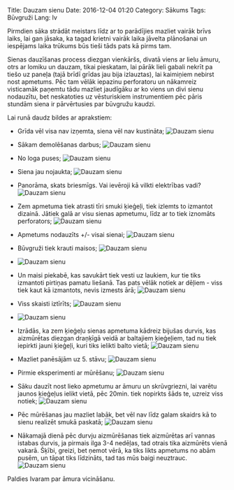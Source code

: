 Title: Dauzam sienu
Date: 2016-12-04 01:20
Category: Sākums
Tags: Būvgruži
Lang: lv

Pirmdien sāka strādāt meistars līdz ar to parādījies mazliet vairāk brīvs laiks, lai gan jāsaka, ka tagad krietni vairāk laika jāvelta plānošanai un iespējams laika trūkums būs tieši tāds pats kā pirms tam.

Sienas dauzīšanas process diezgan vienkāršs, divatā viens ar lielu āmuru, otrs ar lomiku un dauzam, tikai pieskatam, lai pārāk lieli gabali nekrīt pa tiešo uz paneļa (tajā brīdī grīdas jau bija izlauztas), lai kaimiņiem nebirst nost apmetums. Pēc tam vēlāk iepazinu perforatoru un nākamreiz visticamāk paņemtu tādu mazliet jaudīgāku ar ko viens un divi sienu nodauzītu, bet neskatoties uz vēsturiskiem instrumentiem pēc pāris stundām siena ir pārvērtusies par būvgružu kaudzi.


Lai runā daudz bildes ar aprakstiem:


* Grīda vēl visa nav izņemta, siena vēl nav kustināta;
![Dauzam sienu]({filename}/images/dauzam-sienu-1.jpg)

* Sākam demolēšanas darbus;
![Dauzam sienu]({filename}/images/dauzam-sienu-2.jpg)

* No loga puses;
![Dauzam sienu]({filename}/images/dauzam-sienu-3.jpg)

* Siena jau nojaukta;
![Dauzam sienu]({filename}/images/dauzam-sienu-4.jpg)

* Panorāma, skats briesmīgs. Vai ievēroji kā vilkti elektrības vadi?
![Dauzam sienu]({filename}/images/dauzam-sienu-5.jpg)

* Zem apmetuma tiek atrasti tīri smuki ķieģeļi, tiek izlemts to izmantot dizainā. Jātiek galā ar visu sienas apmetumu, līdz ar to tiek iznomāts perforators;
![Dauzam sienu]({filename}/images/dauzam-sienu-6.jpg)

* Apmetums nodauzīts +/- visai sienai;
![Dauzam sienu]({filename}/images/dauzam-sienu-7.jpg)

* Būvgruži tiek krauti maisos;
![Dauzam sienu]({filename}/images/dauzam-sienu-8.jpg)
* ![Dauzam sienu]({filename}/images/dauzam-sienu-9.jpg)

* Un maisi piekabē, kas savukārt tiek vesti uz laukiem, kur tie tiks izmantoti pirtiņas pamatu liešanā. Tas pats vēlāk notiek ar dēļiem - viss tiek kaut kā izmantots, nevis izmests ārā;
![Dauzam sienu]({filename}/images/dauzam-sienu-10.jpg)

* Viss skaisti iztīrīts;
![Dauzam sienu]({filename}/images/dauzam-sienu-11.jpg)
* ![Dauzam sienu]({filename}/images/dauzam-sienu-12.jpg)

* Izrādās, ka zem ķieģeļu sienas apmetuma kādreiz bijušas durvis, kas aizmūrētas diezgan draņķīgā veidā ar baltajiem ķieģeļiem, tad nu tiek iepirkti jauni ķieģeļi, kuri tiks ielikti balto vietā;
![Dauzam sienu]({filename}/images/dauzam-sienu-13.jpg)

* Mazliet panēsājām uz 5. stāvu;
![Dauzam sienu]({filename}/images/dauzam-sienu-14.jpg)

* Pirmie eksperimenti ar mūrēšanu;
![Dauzam sienu]({filename}/images/dauzam-sienu-15.jpg)

* Sāku dauzīt nost lieko apmetumu ar āmuru un skrūvgriezni, lai varētu jaunos ķieģeļus ielikt vietā, pēc 20min. tiek nopirkts šāds te, uzreiz viss notiek;
![Dauzam sienu]({filename}/images/dauzam-sienu-16.jpg)

* Pēc mūrēšanas jau mazliet labāk, bet vēl nav līdz galam skaidrs kā to sienu realizēt smukā paskatā;
![Dauzam sienu]({filename}/images/dauzam-sienu-17.jpg)

* Nākamajā dienā pēc durvju aizmūrēšanas tiek aizmūrētas arī vannas istabas durvis, ja pirmais ilga 3-4 nedēļas, tad otrais tika aizmūrēts vienā vakarā. Šķībi, greizi, bet ņemot vērā, ka tiks likts apmetums no abām pusēm, un tāpat tiks līdzināts, tad tas mūs baigi neuztrauc.
![Dauzam sienu]({filename}/images/dauzam-sienu-18.jpg)


Paldies Ivaram par āmura vicināšanu.
